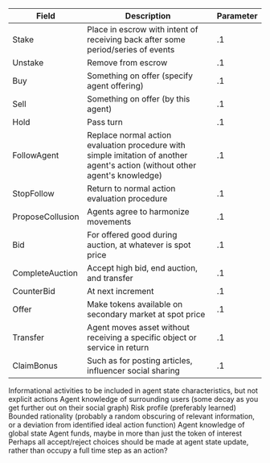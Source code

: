 Field                 |             Description    |       Parameter
----------------------|----------------------------|------------------------
Stake                 | Place in escrow with intent of receiving back after some period/series of events  | .1
Unstake               | Remove from escrow                        |   .1
Buy                   | Something on offer (specify agent offering) | .1
Sell                  | Something on offer (by this agent)         | .1
Hold                  | Pass turn            | .1
FollowAgent           | Replace normal action evaluation procedure with simple imitation of another agent's action (without other agent's knowledge)         | .1
StopFollow            | Return to normal action evaluation procedure   | .1 
ProposeCollusion      | Agents agree to harmonize movements           | .1
Bid                   | For offered good during auction, at whatever is spot price  | .1
CompleteAuction       | Accept high bid, end auction, and transfer      | .1
CounterBid            | At next increment           | .1
Offer                 | Make tokens available on secondary market at spot price   | .1
Transfer              | Agent moves asset without receiving a specific object or service in return    | .1
ClaimBonus            | Such as for posting articles, influencer social sharing    | .1

Informational activities to be included in agent state characteristics, but not explicit actions
Agent knowledge of surrounding users (some decay as you get further out on their social graph)
Risk profile (preferably learned)
Bounded rationality (probably a random obscuring of relevant information, or a deviation from identified ideal action function)
Agent knowledge of global state
Agent funds, maybe in more than just the token of interest
Perhaps all accept/reject choices should be made at agent state update, rather than occupy a full time step as an action?
